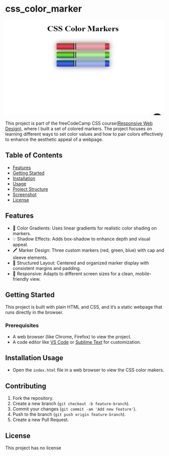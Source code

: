 # css_color_marker

<img src="https://github.com/pulemojatau/css_color_marker/blob/main/screenshot.png" alt="Cafe Menu Screenshot" width="500" height="300"/>

This project is part of the freeCodeCamp CSS course([Responsive Web Design](https://www.freecodecamp.org/learn/2022/responsive-web-design/)), where I built a set of colored markers. The project focuses on learning different ways to set color values and how to pair colors effectively to enhance the aesthetic appeal of a webpage.

## Table of Contents
- [Features](#features)
- [Getting Started](#getting-started)
- [Installation](#installation)
- [Usage](#usage)
- [Project Structure](#project-structure)
- [Screenshot](#screenshot)
- [License](#license)

## Features
- 🎨 Color Gradients: Uses linear gradients for realistic color shading on markers.
- 💡 Shadow Effects: Adds box-shadow to enhance depth and visual appeal.
- 🖍️ Marker Design: Three custom markers (red, green, blue) with cap and sleeve elements.
- 🧱 Structured Layout: Centered and organized marker display with consistent margins and padding.
- 📱 Responsive: Adapts to different screen sizes for a clean, mobile-friendly view.

## Getting Started
This project is built with plain HTML and CSS, and it’s a static webpage that runs directly in the browser.

### Prerequisites
- A web browser (like Chrome, Firefox) to view the project.
- A code editor like [VS Code](https://code.visualstudio.com/) or [Sublime Text](https://www.sublimetext.com/) for customization.

## Installation Usage

- Open the `index.html` file in a web browser to view the CSS color makers.


## Contributing
   
  1. Fork the repository.
  2. Create a new branch (`git checkout -b feature-branch`).
  3. Commit your changes (`git commit -am 'Add new feature'`).
  4. Push to the branch (`git push origin feature-branch`).
  5. Create a new Pull Request.

## License
   This project has no license      

